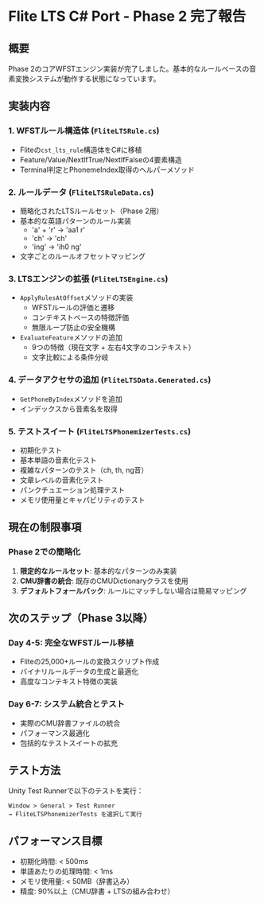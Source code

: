 # Flite LTS C# Port - Phase 2 完了報告

## 概要
Phase 2のコアWFSTエンジン実装が完了しました。基本的なルールベースの音素変換システムが動作する状態になっています。

## 実装内容

### 1. WFSTルール構造体 (`FliteLTSRule.cs`)
- Fliteの`cst_lts_rule`構造体をC#に移植
- Feature/Value/NextIfTrue/NextIfFalseの4要素構造
- Terminal判定とPhonemeIndex取得のヘルパーメソッド

### 2. ルールデータ (`FliteLTSRuleData.cs`)
- 簡略化されたLTSルールセット（Phase 2用）
- 基本的な英語パターンのルール実装
  - 'a' + 'r' → 'aa1 r'
  - 'ch' → 'ch'
  - 'ing' → 'ih0 ng'
- 文字ごとのルールオフセットマッピング

### 3. LTSエンジンの拡張 (`FliteLTSEngine.cs`)
- `ApplyRulesAtOffset`メソッドの実装
  - WFSTルールの評価と遷移
  - コンテキストベースの特徴評価
  - 無限ループ防止の安全機構
- `EvaluateFeature`メソッドの追加
  - 9つの特徴（現在文字 + 左右4文字のコンテキスト）
  - 文字比較による条件分岐

### 4. データアクセサの追加 (`FliteLTSData.Generated.cs`)
- `GetPhoneByIndex`メソッドを追加
- インデックスから音素名を取得

### 5. テストスイート (`FliteLTSPhonemizerTests.cs`)
- 初期化テスト
- 基本単語の音素化テスト
- 複雑なパターンのテスト（ch, th, ng音）
- 文章レベルの音素化テスト
- パンクチュエーション処理テスト
- メモリ使用量とキャパビリティのテスト

## 現在の制限事項

### Phase 2での簡略化
1. **限定的なルールセット**: 基本的なパターンのみ実装
2. **CMU辞書の統合**: 既存のCMUDictionaryクラスを使用
3. **デフォルトフォールバック**: ルールにマッチしない場合は簡易マッピング

## 次のステップ（Phase 3以降）

### Day 4-5: 完全なWFSTルール移植
- Fliteの25,000+ルールの変換スクリプト作成
- バイナリルールデータの生成と最適化
- 高度なコンテキスト特徴の実装

### Day 6-7: システム統合とテスト
- 実際のCMU辞書ファイルの統合
- パフォーマンス最適化
- 包括的なテストスイートの拡充

## テスト方法

Unity Test Runnerで以下のテストを実行：
```
Window > General > Test Runner
→ FliteLTSPhonemizerTests を選択して実行
```

## パフォーマンス目標
- 初期化時間: < 500ms
- 単語あたりの処理時間: < 1ms
- メモリ使用量: < 50MB（辞書込み）
- 精度: 90%以上（CMU辞書 + LTSの組み合わせ）